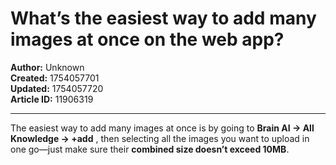 # What’s the easiest way to add many images at once on the web app?

**Author:** Unknown  
**Created:** 1754057701  
**Updated:** 1754057720  
**Article ID:** 11906319  

---

The easiest way to add many images at once is by going to **Brain AI → All Knowledge → +add** , then selecting all the images you want to upload in one go—just make sure their **combined size doesn’t exceed 10MB**.
